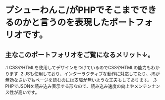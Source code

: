 # プシューわんこ/がPHPでそこまでできるのかと言うのを表現したポートフォリオです。

## 主なこのポートフォリオをご覧になるメリット↓。
.1 CSSやHTMLを使用してデザインをつけているのでCSSやHTMLの能力もわかります
.2 JSも使用しており、インターラクティブな動作に対応してたり、JSが無効なさいでもページを読むのには支障が無いような工夫もしてあります。
.3 PHPでJSONを読み込み表示する形なので、読み込み速度の向上やメンテンナンス性が高いです。
